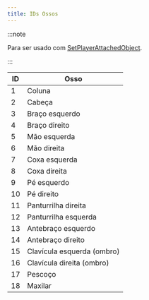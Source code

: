 ```yaml
---
title: IDs Ossos
---
```


:::note

Para ser usado com [SetPlayerAttachedObject](../functions/SetPlayerAttachedObject).

:::

| ID  | Osso                       |
| --- | -------------------------  |
| 1   | Coluna                     |
| 2   | Cabeça                     |
| 3   | Braço esquerdo             |
| 4   | Braço direito              |
| 5   | Mão esquerda               |
| 6   | Mão direita                |
| 7   | Coxa esquerda              |
| 8   | Coxa direita               |
| 9   | Pé esquerdo                |
| 10  | Pé direito                 |
| 11  | Panturrilha direita        |
| 12  | Panturrilha esquerda       |
| 13  | Antebraço esquerdo         |
| 14  | Antebraço direito          |
| 15  | Clavícula esquerda (ombro) |
| 16  | Clavícula direita (ombro)  |
| 17  | Pescoço                    |
| 18  | Maxilar                    |
